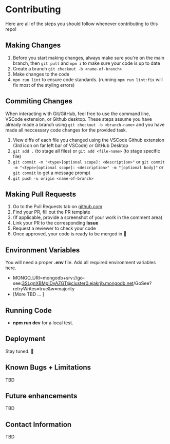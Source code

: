# Contributing

Here are all of the steps you should follow whenever contributing to this repo!

## Making Changes

1. Before you start making changes, always make sure you're on the main branch, then `git pull` and `npm i` to make sure your code is up to date
2. Create a branch `git checkout -b <name-of-branch>`
3. Make changes to the code
4. `npm run lint` to ensure code standards. (running `npm run lint:fix` will fix most of the styling errors)

## Commiting Changes

When interacting with Git/GitHub, feel free to use the command line, VSCode extension, or Github desktop. These steps assume you have already made a branch using `git checkout -b <branch-name>` and you have made all neccessary code changes for the provided task.

1. View diffs of each file you changed using the VSCode Github extension (3rd icon on far left bar of VSCode) or GitHub Desktop
2. `git add .` (to stage all files) or `git add <file-name>` (to stage specific file)
3. `git commit -m "<type>[optional scope]: <description>"` or
   `git commit -m "<type>[optional scope]: <description>" -m "[optional body]"` or
   `git commit` to get a message prompt
4. `git push -u origin <name-of-branch>`

## Making Pull Requests

1. Go to the Pull Requests tab on [github.com](https://github.com/)
2. Find your PR, fill out the PR template
3. (If applicable, provide a screenshot of your work in the comment area)
4. Link your PR to the corresponding **Issue**
5. Request a reviewer to check your code
6. Once approved, your code is ready to be merged in 🎉

## Environment Variables

You will need a proper **.env** file. Add all required environment variables here.

- MONGO_URI=mongodb+srv://go-see:3SLgnXBMpIDyAZGT@cluster0.ejakrjb.mongodb.net/GoSee?retryWrites=true&w=majority
- [More TBD ... ]

## Running Code

- **npm run dev** for a local test.

## Deployment

Stay tuned. 👀 

## Known Bugs + Limitations

TBD

## Future enhancements 

TBD

## Contact Information

TBD
